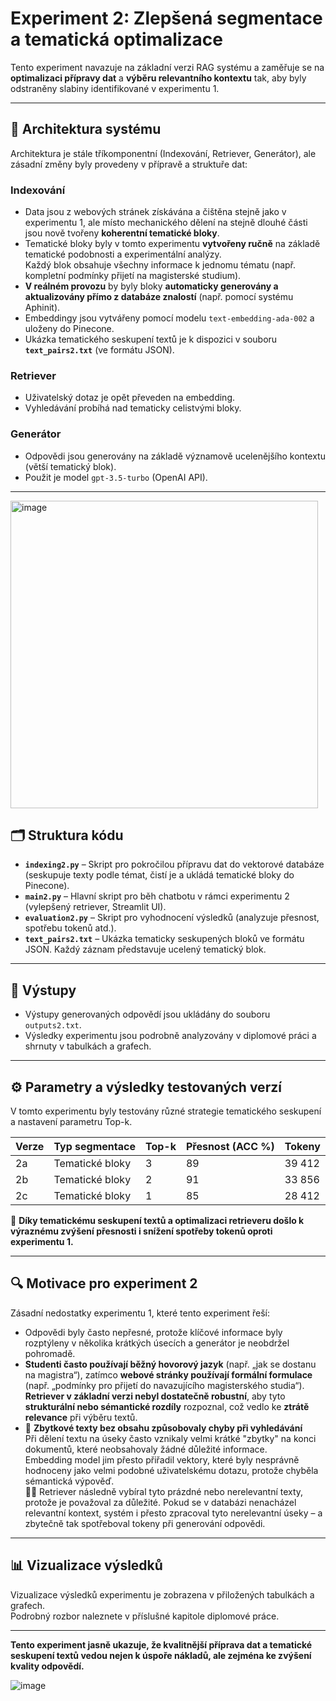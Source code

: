 # Experiment 2: Zlepšená segmentace a tematická optimalizace

Tento experiment navazuje na základní verzi RAG systému a zaměřuje se na **optimalizaci přípravy dat** a **výběru relevantního kontextu** tak, aby byly odstraněny slabiny identifikované v experimentu 1.

---

## 🧩 Architektura systému

Architektura je stále tříkomponentní (Indexování, Retriever, Generátor), ale zásadní změny byly provedeny v přípravě a struktuře dat:

### **Indexování**
- Data jsou z webových stránek získávána a čištěna stejně jako v experimentu 1, ale místo mechanického dělení na stejně dlouhé části jsou nově tvořeny **koherentní tematické bloky**.
- Tematické bloky byly v tomto experimentu **vytvořeny ručně** na základě tematické podobnosti a experimentální analýzy.  
  Každý blok obsahuje všechny informace k jednomu tématu (např. kompletní podmínky přijetí na magisterské studium).
- **V reálném provozu** by byly bloky **automaticky generovány a aktualizovány přímo z databáze znalostí** (např. pomocí systému Aphinit).
- Embeddingy jsou vytvářeny pomocí modelu `text-embedding-ada-002` a uloženy do Pinecone.
- Ukázka tematického seskupení textů je k dispozici v souboru **`text_pairs2.txt`** (ve formátu JSON).

### **Retriever**
- Uživatelský dotaz je opět převeden na embedding.
- Vyhledávání probíhá nad tematicky celistvými bloky.

### **Generátor**
- Odpovědi jsou generovány na základě významově ucelenějšího kontextu (větší tematický blok).
- Použit je model `gpt-3.5-turbo` (OpenAI API).

---
<img width="492" alt="image" src="https://github.com/user-attachments/assets/7cddf2ce-222f-4f7e-9abb-9efa5dd75b04">

## 🗂️ Struktura kódu

- **`indexing2.py`** – Skript pro pokročilou přípravu dat do vektorové databáze (seskupuje texty podle témat, čistí je a ukládá tematické bloky do Pinecone).
- **`main2.py`** – Hlavní skript pro běh chatbotu v rámci experimentu 2 (vylepšený retriever, Streamlit UI).
- **`evaluation2.py`** – Skript pro vyhodnocení výsledků (analyzuje přesnost, spotřebu tokenů atd.).
- **`text_pairs2.txt`** – Ukázka tematicky seskupených bloků ve formátu JSON. Každý záznam představuje ucelený tematický blok.

---

## 📁 Výstupy

- Výstupy generovaných odpovědí jsou ukládány do souboru `outputs2.txt`.
- Výsledky experimentu jsou podrobně analyzovány v diplomové práci a shrnuty v tabulkách a grafech.

---

## ⚙️ Parametry a výsledky testovaných verzí

V tomto experimentu byly testovány různé strategie tematického seskupení a nastavení parametru Top-k.

| Verze | Typ segmentace        | Top-k | Přesnost (ACC %) | Tokeny |
|-------|----------------------|-------|------------------|--------|
| 2a    | Tematické bloky      | 3     | 89               | 39 412 |
| 2b    | Tematické bloky      | 2     | 91               | 33 856 |
| 2c    | Tematické bloky      | 1     | 85               | 28 412 |

🧠 **Díky tematickému seskupení textů a optimalizaci retrieveru došlo k výraznému zvýšení přesnosti i snížení spotřeby tokenů oproti experimentu 1.**

---

## 🔍 Motivace pro experiment 2

Zásadní nedostatky experimentu 1, které tento experiment řeší:
- Odpovědi byly často nepřesné, protože klíčové informace byly rozptýleny v několika krátkých úsecích a generátor je neobdržel pohromadě.
- **Studenti často používají běžný hovorový jazyk** (např. „jak se dostanu na magistra“), zatímco **webové stránky používají formální formulace** (např. „podmínky pro přijetí do navazujícího magisterského studia“).  
  **Retriever v základní verzi nebyl dostatečně robustní**, aby tyto **strukturální nebo sémantické rozdíly** rozpoznal, což vedlo ke **ztrátě relevance** při výběru textů.
- 🧩 **Zbytkové texty bez obsahu způsobovaly chyby při vyhledávání**  
  Při dělení textu na úseky často vznikaly velmi krátké "zbytky" na konci dokumentů, které neobsahovaly žádné důležité informace.  
  Embedding model jim přesto přiřadil vektory, které byly nesprávně hodnoceny jako velmi podobné uživatelskému dotazu, protože chyběla sémantická výpověď.  
  🤷‍♂️ Retriever následně vybíral tyto prázdné nebo nerelevantní texty, protože je považoval za důležité. Pokud se v databázi nenacházel relevantní kontext, systém i přesto zpracoval tyto nerelevantní úseky – a zbytečně tak spotřeboval tokeny při generování odpovědi.

---

## 📊 Vizualizace výsledků

Vizualizace výsledků experimentu je zobrazena v přiložených tabulkách a grafech.  
Podrobný rozbor naleznete v příslušné kapitole diplomové práce.

---

**Tento experiment jasně ukazuje, že kvalitnější příprava dat a tematické seskupení textů vedou nejen k úspoře nákladů, ale zejména ke zvýšení kvality odpovědí.**





![image](https://github.com/user-attachments/assets/7aed2a35-2221-4380-a71c-8dda9d62555d)
